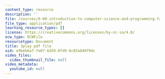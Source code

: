 ```yaml
---
content_type: resource
description: ''
file: /courses/6-00-introduction-to-computer-science-and-programming-fall-2008/e9beb6a7fe076d590fd96c83a840f94c_WGDbIKtjmSs.pdf
file_type: application/pdf
learning_resource_types: []
license: https://creativecommons.org/licenses/by-nc-sa/4.0/
ocw_type: OCWFile
resourcetype: Document
title: 3play pdf file
uid: e9beb6a7-fe07-6d59-0fd9-6c83a840f94c
video_files:
  video_thumbnail_file: null
video_metadata:
  youtube_id: null
---
```

